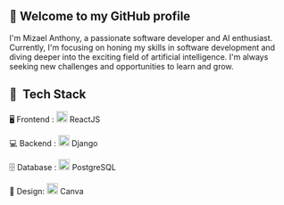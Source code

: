 <h2>👋 Welcome to my GitHub profile</h2>
I'm Mizael Anthony, a passionate software developer and AI enthusiast.<br/>Currently, I'm focusing on honing my skills in software development and diving deeper into the exciting field of artificial intelligence. I'm always seeking new challenges and opportunities to learn and grow.

<h2> 🚀 &nbsp;Tech Stack </h2>
<p align="left">
🖥️ Frontend :
<img src="https://cdn.jsdelivr.net/gh/devicons/devicon/icons/react/react-original.svg" alt="ReactJS" width="20" height="20"/>
ReactJS
</p>
<p align="left">
💻 Backend :
<img src="https://cdn.jsdelivr.net/gh/devicons/devicon/icons/django/django-plain.svg" alt="Django" width="20" height="20"/>
Django
</p>
<p align="left">
🗄️ Database :
<img src="https://cdn.jsdelivr.net/gh/devicons/devicon/icons/postgresql/postgresql-original.svg" alt="PostgreSQL" width="20" height="20"/>
PostgreSQL
</p>
<p align="left">
🎨 Design:
<img src="https://cdn.jsdelivr.net/gh/devicons/devicon/icons/canva/canva-original.svg" alt="Canva" width="20" height="20"/>
Canva
</p>
<!---
mizael-anthony/mizael-anthony is a ✨ special ✨ repository because its `README.md` (this file) appears on your GitHub profile.
You can click the Preview link to take a look at your changes.
--->

